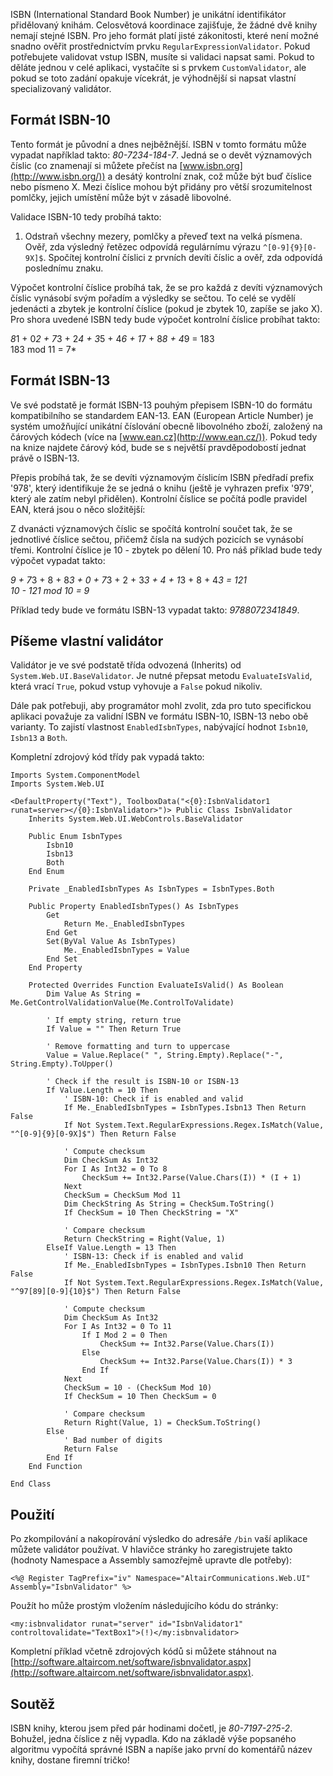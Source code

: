 <!-- dcterms:identifier = aspnetcz#20 -->
<!-- dcterms:title = Píšeme vlastní validátor - jak ověřit platnost ISBN plus malá soutěž o tričko -->
<!-- dcterms:abstract = ISBN (International Standard Book Number) je unikátní identifikátor přidělovaný knihám. Na jeho příkladu si ukážeme, jak se dá v .NET vytvořit vlastní validátor. -->
<!-- np9:categoryId = 1 -->
<!-- x4w:category = IT -->
<!-- np9:authorId = 1 -->
<!-- np9:authorEmail = michal.valasek@altairis.cz -->
<!-- dcterms:creator = Michal Altair Valášek -->
<!-- dcterms:created = 2005-01-29T03:17:44.853+01:00 -->
<!-- dcterms:dateAccepted = 2005-01-29T03:17:44.853+01:00 -->

ISBN (International Standard Book Number) je unikátní identifikátor přidělovaný knihám. Celosvětová koordinace zajišťuje, že žádné dvě knihy nemají stejné ISBN. Pro jeho formát platí jisté zákonitosti, které není možné snadno ověřit prostřednictvím prvku `RegularExpressionValidator`. Pokud potřebujete validovat vstup ISBN, musíte si validaci napsat sami. Pokud to děláte jednou v celé aplikaci, vystačíte si s prvkem `CustomValidator`, ale pokud se toto zadání opakuje vícekrát, je výhodnější si napsat vlastní specializovaný validátor.

## Formát ISBN-10

Tento formát je původní a dnes nejběžnější. ISBN v tomto formátu může vypadat například takto: *80-7234-184-7*. Jedná se o devět významových číslic (co znamenají si můžete přečíst na [www.isbn.org](http://www.isbn.org/)) a desátý kontrolní znak, což může být buď číslice nebo písmeno X. Mezi číslice mohou být přidány pro větší srozumitelnost pomlčky, jejich umístění může být v zásadě libovolné.

Validace ISBN-10 tedy probíhá takto:

1.  Odstraň všechny mezery, pomlčky a převeď text na velká písmena. 
Ověř, zda výsledný řetězec odpovídá regulárnímu výrazu `^[0-9]{9}[0-9X]$`. 
Spočítej kontrolní číslici z prvních devíti číslic a ověř, zda odpovídá poslednímu znaku.

Výpočet kontrolní číslice probíhá tak, že se pro každá z devíti významových číslic vynásobí svým pořadím a výsledky se sečtou. To celé se vydělí jedenácti a zbytek je kontrolní číslice (pokud je zbytek 10, zapíše se jako X). Pro shora uvedené ISBN tedy bude výpočet kontrolní číslice probíhat takto:

*8*1 + 0*2 + 7*3 + 2*4 + 3*5 + 4*6 + 1*7 + 8*8 + 4*9 = 183  
183 mod 11 = 7*

## Formát ISBN-13

Ve své podstatě je formát ISBN-13 pouhým přepisem ISBN-10 do formátu kompatibilního se standardem EAN-13. EAN (European Article Number) je systém umožňující unikátní číslování obecně libovolného zboží, založený na čárových kódech (více na [www.ean.cz](http://www.ean.cz/)). Pokud tedy na knize najdete čárový kód, bude se s největší pravděpodobostí jednat právě o ISBN-13.

Přepis probíhá tak, že se devíti významovým číslicím ISBN předřadí prefix '978', který identifikuje že se jedná o knihu (ještě je vyhrazen prefix '979', který ale zatím nebyl přidělen). Kontrolní číslice se počítá podle pravidel EAN, která jsou o něco složitější:

Z dvanácti významových číslic se spočítá kontrolní součet tak, že se jednotlivé číslice sečtou, přičemž čísla na sudých pozicích se vynásobí třemi. Kontrolní číslice je 10 - zbytek po dělení 10. Pro náš příklad bude tedy výpočet vypadat takto:

*9 + 7*3 + 8 + 8*3 + 0 + 7*3 + 2 + 3*3 + 4 + 1*3 + 8 + 4*3 = 121  
10 - 121 mod 10 = 9*

Příklad tedy bude ve formátu ISBN-13 vypadat takto: *9788072341849*.

## Píšeme vlastní validátor

Validátor je ve své podstatě třída odvozená (Inherits) od `System.Web.UI.BaseValidator`. Je nutné přepsat metodu `EvaluateIsValid`, která vrací `True`, pokud vstup vyhovuje a `False` pokud nikoliv.

Dále pak potřebuji, aby programátor mohl zvolit, zda pro tuto specifickou aplikaci považuje za validní ISBN ve formátu ISBN-10, ISBN-13 nebo obě varianty. To zajistí vlastnost `EnabledIsbnTypes`, nabývající hodnot `Isbn10`, `Isbn13` a `Both`.

Kompletní zdrojový kód třídy pak vypadá takto:

    Imports System.ComponentModel
    Imports System.Web.UI

    <DefaultProperty("Text"), ToolboxData("<{0}:IsbnValidator1 runat=server></{0}:IsbnValidator>")> Public Class IsbnValidator
        Inherits System.Web.UI.WebControls.BaseValidator

        Public Enum IsbnTypes
            Isbn10
            Isbn13
            Both
        End Enum

        Private _EnabledIsbnTypes As IsbnTypes = IsbnTypes.Both

        Public Property EnabledIsbnTypes() As IsbnTypes
            Get
                Return Me._EnabledIsbnTypes
            End Get
            Set(ByVal Value As IsbnTypes)
                Me._EnabledIsbnTypes = Value
            End Set
        End Property

        Protected Overrides Function EvaluateIsValid() As Boolean
            Dim Value As String = Me.GetControlValidationValue(Me.ControlToValidate)

            ' If empty string, return true
            If Value = "" Then Return True

            ' Remove formatting and turn to uppercase
            Value = Value.Replace(" ", String.Empty).Replace("-", String.Empty).ToUpper()

            ' Check if the result is ISBN-10 or ISBN-13
            If Value.Length = 10 Then
                ' ISBN-10: Check if is enabled and valid
                If Me._EnabledIsbnTypes = IsbnTypes.Isbn13 Then Return False
                If Not System.Text.RegularExpressions.Regex.IsMatch(Value, "^[0-9]{9}[0-9X]$") Then Return False

                ' Compute checksum
                Dim CheckSum As Int32
                For I As Int32 = 0 To 8
                    CheckSum += Int32.Parse(Value.Chars(I)) * (I + 1)
                Next
                CheckSum = CheckSum Mod 11
                Dim CheckString As String = CheckSum.ToString()
                If CheckSum = 10 Then CheckString = "X"

                ' Compare checksum
                Return CheckString = Right(Value, 1)
            ElseIf Value.Length = 13 Then
                ' ISBN-13: Check if is enabled and valid
                If Me._EnabledIsbnTypes = IsbnTypes.Isbn10 Then Return False
                If Not System.Text.RegularExpressions.Regex.IsMatch(Value, "^97[89][0-9]{10}$") Then Return False

                ' Compute checksum
                Dim CheckSum As Int32
                For I As Int32 = 0 To 11
                    If I Mod 2 = 0 Then
                        CheckSum += Int32.Parse(Value.Chars(I))
                    Else
                        CheckSum += Int32.Parse(Value.Chars(I)) * 3
                    End If
                Next
                CheckSum = 10 - (CheckSum Mod 10)
                If CheckSum = 10 Then CheckSum = 0

                ' Compare checksum
                Return Right(Value, 1) = CheckSum.ToString()
            Else
                ' Bad number of digits
                Return False
            End If
        End Function

    End Class

## Použití

Po zkompilování a nakopírování výsledko do adresáře `/bin` vaší aplikace můžete validátor používat. V hlavičce stránky ho zaregistrujete takto (hodnoty Namespace a Assembly samozřejmě upravte dle potřeby):

    <%@ Register TagPrefix="iv" Namespace="AltairCommunications.Web.UI" Assembly="IsbnValidator" %>

Použít ho může prostým vložením následujícího kódu do stránky:

    <my:isbnvalidator runat="server" id="IsbnValidator1" controltovalidate="TextBox1">(!)</my:isbnvalidator>

Kompletní příklad včetně zdrojových kódů si můžete stáhnout na [http://software.altaircom.net/software/isbnvalidator.aspx](http://software.altaircom.net/software/isbnvalidator.aspx).

## Soutěž

ISBN knihy, kterou jsem před pár hodinami dočetl, je *80-7197-2?5-2*. Bohužel, jedna číslice z něj vypadla. Kdo na základě výše popsaného algoritmu vypočítá správné ISBN a napíše jako první do komentářů název knihy, dostane firemní tričko!